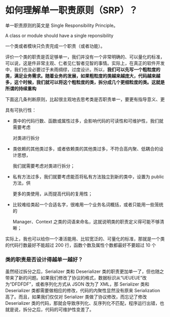 # 如何理解单一职责原则（SRP）？

单一职责原则的英文是 Single Responsibility Principle。

A class or module should have a single reponsibility

一个类或者模块只负责完成一个职责（或者功能）。

评价一个类的职责是否足够单一，我们并没有一个非常明确的、可以量化的标准，可以说，这是件非常主观、仁者见仁智者见智的事情。实际上，在真正的软件开发中，我们也没必要过于未雨绸缪，过度设计。所以，**我们可以先写一个粗粒度的类，满足业务需求。随着业务的发展，如果粗粒度的类越来越庞大，代码越来越多，这个时候，我们就可以将这个粗粒度的类，拆分成几个更细粒度的类。这就是所谓的持续重构**



下面这几条判断原则，比起很主观地去思考类是否职责单一，要更有指导意义、更

具有可执行性：

+ 类中的代码行数、函数或属性过多，会影响代码的可读性和可维护性，我们就需要考虑

  对类进行拆分

+ 类依赖的其他类过多，或者依赖类的其他类过多，不符合高内聚、低耦合的设计思想，

  我们就需要考虑对类进行拆分；

+ 私有方法过多，我们就要考虑能否将私有方法独立到新的类中，设置为 public 方法，供

  更多的类使用，从而提高代码的复用性；

+ 比较难给类起一个合适名字，很难用一个业务名词概括，或者只能用一些笼统的

  Manager、Context 之类的词语来命名，这就说明类的职责定义得可能不够清晰；

实际上，我也可以给你一个凑活能用、比较宽泛的、可量化的标准，那就是一个类的代码行数最好不能超过 200 行，函数个数及属性个数都最好不要超过 10 个

### **类的职责是否设计得越单一越好？**

虽然经过拆分之后，Serializer 类和 Deserializer 类的职责更加单一了，但也随之带来了新的问题。如果我们修改了协议的格式，数据标识从“UEUEUE”改为“DFDFDF”，或者序列化方式从 JSON 改为了 XML，那 Serializer 类和 Deserializer 类都需要做相应的修改，代码的内聚性显然没有原来 Serialization 高了。而且，如果我们仅仅对 Serializer 类做了协议修改，而忘记了修改 Deserializer 类的代码，那就会导致序列化、反序列化不匹配，程序运行出错，也就是说，拆分之后，代码的可维护性变差了。